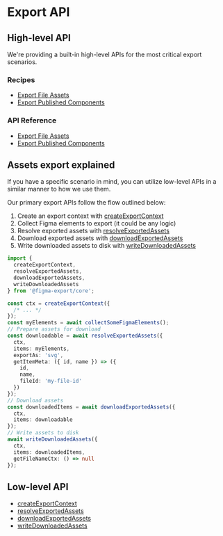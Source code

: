 # Export API

## High-level API

We're providing a built-in high-level APIs for the most critical export scenarios.

### Recipes

- [Export File Assets](../../recipes/export-file-assets.md)
- [Export Published Components](../../recipes/export-published-components.md)

### API Reference

- [Export File Assets](./export-file-assets.md)
- [Export Published Components](./export-published-components.md)

## Assets export explained

If you have a specific scenario in mind, you can utilize low-level APIs in a similar manner to how we use them.

Our primary export APIs follow the flow outlined below:

1. Create an export context with [createExportContext](../low-level/create-export-context.md)
2. Collect Figma elements to export (it could be any logic)
3. Resolve exported assets with [resolveExportedAssets](../low-level/resolve-exported-assets.md)
4. Download exported assets with [downloadExportedAssets](../low-level/download-exported-assets.md)
5. Write downloaded assets to disk with [writeDownloadedAssets](../low-level/write-downloaded-assets.md)

```ts
import {
  createExportContext,
  resolveExportedAssets,
  downloadExportedAssets,
  writeDownloadedAssets
} from '@figma-export/core';

const ctx = createExportContext({
  /* ... */
});
const myElements = await collectSomeFigmaElements();
// Prepare assets for download
const downloadable = await resolveExportedAssets({
  ctx,
  items: myElements,
  exportAs: 'svg',
  getItemMeta: ({ id, name }) => ({
    id,
    name,
    fileId: 'my-file-id'
  })
});
// Download assets
const downloadedItems = await downloadExportedAssets({
  ctx,
  items: downloadable
});
// Write assets to disk
await writeDownloadedAssets({
  ctx,
  items: downloadedItems,
  getFileNameCtx: () => null
});
```

## Low-level API

- [createExportContext](../low-level/create-export-context.md)
- [resolveExportedAssets](../low-level/resolve-exported-assets.md)
- [downloadExportedAssets](../low-level/download-exported-assets.md)
- [writeDownloadedAssets](../low-level/write-downloaded-assets.md)
